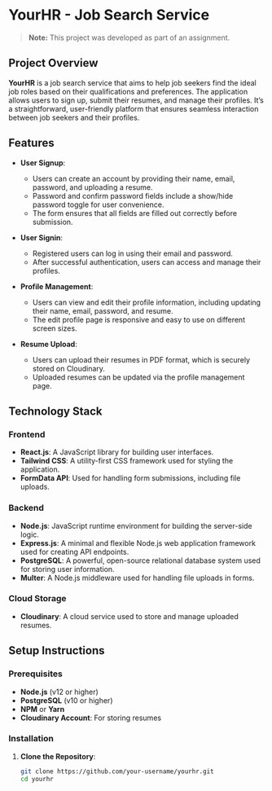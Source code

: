 # YourHR - Job Search Service
> **Note:** This project was developed as part of an assignment.

## Project Overview

**YourHR** is a job search service that aims to help job seekers find the ideal job roles based on their qualifications and preferences. The application allows users to sign up, submit their resumes, and manage their profiles. It’s a straightforward, user-friendly platform that ensures seamless interaction between job seekers and their profiles.

## Features

- **User Signup**: 
  - Users can create an account by providing their name, email, password, and uploading a resume.
  - Password and confirm password fields include a show/hide password toggle for user convenience.
  - The form ensures that all fields are filled out correctly before submission.

- **User Signin**:
  - Registered users can log in using their email and password.
  - After successful authentication, users can access and manage their profiles.

- **Profile Management**:
  - Users can view and edit their profile information, including updating their name, email, password, and resume.
  - The edit profile page is responsive and easy to use on different screen sizes.

- **Resume Upload**:
  - Users can upload their resumes in PDF format, which is securely stored on Cloudinary.
  - Uploaded resumes can be updated via the profile management page.

## Technology Stack

### Frontend

- **React.js**: A JavaScript library for building user interfaces.
- **Tailwind CSS**: A utility-first CSS framework used for styling the application.
- **FormData API**: Used for handling form submissions, including file uploads.

### Backend

- **Node.js**: JavaScript runtime environment for building the server-side logic.
- **Express.js**: A minimal and flexible Node.js web application framework used for creating API endpoints.
- **PostgreSQL**: A powerful, open-source relational database system used for storing user information.
- **Multer**: A Node.js middleware used for handling file uploads in forms.

### Cloud Storage

- **Cloudinary**: A cloud service used to store and manage uploaded resumes.

## Setup Instructions

### Prerequisites

- **Node.js** (v12 or higher)
- **PostgreSQL** (v10 or higher)
- **NPM** or **Yarn**
- **Cloudinary Account**: For storing resumes

### Installation

1. **Clone the Repository**:
   ```bash
   git clone https://github.com/your-username/yourhr.git
   cd yourhr
